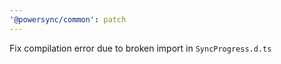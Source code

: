 ```yaml
---
'@powersync/common': patch
---
```


Fix compilation error due to broken import in `SyncProgress.d.ts`
